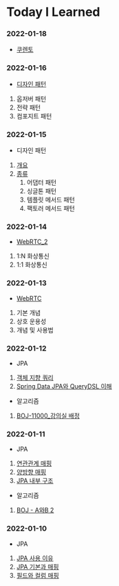 # Today I Learned
### 2022-01-18
* [쿠렌토](KMS사용법.md)

### 2022-01-16
* [디자인 패턴](디자인%20패턴%20종류.md)
1. 옵저버 패턴
2. 전략 패턴
3. 컴포지트 패턴

### 2022-01-15
* 디자인 패턴
1. [개요](디자인%20패턴%20개요.md)
2. [종류](디자인%20패턴%20종류.md)
   1. 어댑터 패턴
   2. 싱글톤 패턴
   3. 템플릿 메서드 패턴
   4. 팩토러 메서드 패턴

### 2022-01-14
* [WebRTC_2](WebRTC기본2.md)
1. 1:N 화상통신
2. 1:1 화상통신

### 2022-01-13
* [WebRTC](WebRTC기본.md)
1. 기본 개념
2. 상호 운용성
3. 개념 및 사용법

### 2022-01-12
* JPA
1. [객체 지향 쿼리](https://skdltm117.tistory.com/69)
2. [Spring Data JPA와 QueryDSL 이해](https://skdltm117.tistory.com/70)

* 알고리즘
1. [BOJ-11000_강의실 배정](https://skdltm117.tistory.com/68)

### 2022-01-11
* JPA
1. [연관관계 매핑](https://skdltm117.tistory.com/64)
2. [양방향 매핑](https://skdltm117.tistory.com/65)
3. [JPA 내부 구조](https://skdltm117.tistory.com/66)

* 알고리즘
1. [BOJ - A와B 2](https://skdltm117.tistory.com/67)

### 2022-01-10
* JPA
1. [JPA 사용 이유](https://skdltm117.tistory.com/61)
2. [JPA 기본과 매핑](https://skdltm117.tistory.com/62)
3. [필드와 컬럼 매핑](https://skdltm117.tistory.com/63)


